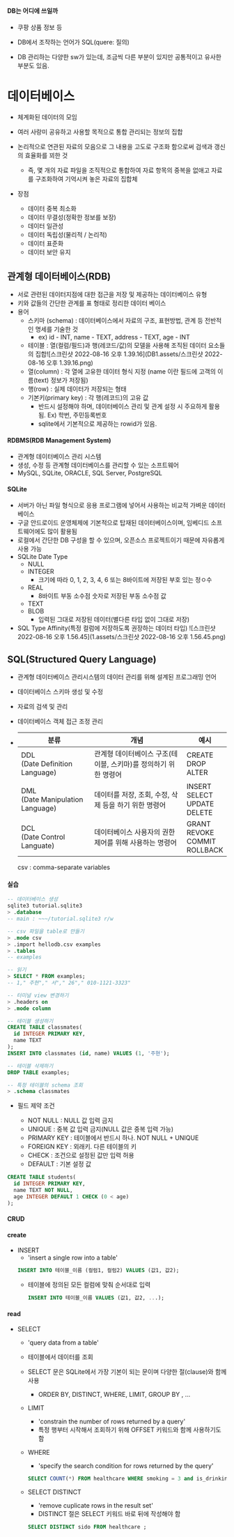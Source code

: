 #### DB는 어디에 쓰일까
- 쿠팡 상품 정보 등

- DB에서 조작하는 언어가 SQL(quere: 질의)

- DB 관리하는 다양한 sw가 있는데, 조금씩 다른 부분이 있지만 공통적이고 유사한 부분도 있음.

# 데이터베이스
- 체계화된 데이터의 모임
- 여러 사랑미 공유하고 사용할 목적으로 통합 관리되는 정보의 집합
- 논리적으로 연관된 자료의 모음으로 그 내용을 고도로 구조화 함으로써 검색과 갱신의 효율화를 꾀한 것
  - 즉, 몇 개의 자료 파일을 조직적으로 통합하여 자료 항목의 중복을 없애고 자료를 구조화하여 기억시켜 놓은 자료의 집합체 

- 장점
  - 데이터 중복 최소화
  - 데이터 무결성(정확한 정보를 보장)
  - 데이터 일관성
  - 데이터 독립성(물리적 / 논리적)
  - 데이터 표준화
  - 데이터 보안 유지

## 관계형 데이터베이스(RDB)
- 서로 관련된 데이터지점에 대한 접근을 저장 및 제공하는 데이터베이스 유형
- 키와 값들의 간단한 관계를 표 형태로 정리한 데이터 베이스
- 용어
  - 스키마 (schema) : 데이터베이스에서 자료의 구조, 표현방법, 관계 등 전반적인 명세를 기술한 것
    - ex) id - INT, name - TEXT, address - TEXT, age - INT
  - 테이블 : 열(컬럼/필드)과 행(레코드/값)의 모델을 사용해 조직된 데이터 요소들의 집합![스크린샷 2022-08-16 오후 1.39.16](DB1.assets/스크린샷 2022-08-16 오후 1.39.16.png)
  - 열(column) : 각 열에 고유한 데이터 형식 지정 (name 이란 필드에 고객의 이름(text) 정보가 저장됨)
  - 행(row) : 실제 데이터가 저장되는 형태
  - 기본키(primary key) : 각 행(레코드)의 고유 값 
    - 반드시 설정해야 하며, 데이터베이스 관리 및 관계 설정 시 주요하게 활용 됨. Ex) 학번, 주민등록번호
    - sqlite에서 기본적으로 제공하는 rowid가 있음.

#### RDBMS(RDB Management System)

- 관계형 데이터베이스 관리 시스템
- 생성, 수정 등 관계형 데이터베이스를 관리할 수 있는 소프트웨어
- MySQL, SQLite, ORACLE, SQL Server, PostgreSQL

#### SQLite

- 서버가 아닌 파일 형식으로 응용 프로그램에 넣어서 사용하는 비교적 가벼운 데이터베이스
- 구글 안드로이드 운영체제에 기본적으로 탑재된 데이터베이스이며, 임베디드 소프트웨어에도 많이 활용됨
- 로컬에서 간단한 DB 구성을 할 수 있으며, 오픈소스 프로젝트이기 때문에 자유롭게 사용 가능
- SQLite Date Type
  - NULL
  - INTEGER
    - 크기에 따라 0, 1, 2, 3, 4, 6 또는 8바이트에 저장된 부호 있는 정ㅇ수
  - REAL
    - 8바이트 부동 소수점 숫자로 저장된 부동 소수점 값
  - TEXT
  - BLOB
    - 입력된 그대로 저장된 데이터(별다른 타입 없이 그대로 저장)
- SQL Type Affinity(특정 컬럼에 저장하도록 권장하는 데이터 타입) ![스크린샷 2022-08-16 오후 1.56.45](1.assets/스크린샷 2022-08-16 오후 1.56.45.png)

## SQL(Structured Query Language)

- 관계형 데이터베이스 관리시스템의 데이터 관리를 위해 설계된 프로그래밍 언어

- 데이터베이스 스키마 생성 및 수정

- 자료의 검색 및 관리

- 데이터베이스 객체 접근 조정 관리

- | 분류                                 | 개념                                                         | 예시                                      |
  | ------------------------------------ | ------------------------------------------------------------ | ----------------------------------------- |
  | DDL<br/>(Date Definition Language)   | 관계형 데이터베이스 구조(테이블, 스키마)를 정의하기 위한 명령어 | CREATE <br/>DROP <br/>ALTER               |
  | DML<br/>(Date Manipulation Language) | 데이터를 저장, 조회, 수정, 삭제 등을 하기 위한 명령어        | INSERT <br/>SELECT <br/>UPDATE<br/>DELETE |
  | DCL<br>(Date Control Languate)       | 데이터베이스 사용자의 권한 제어를 위해 사용하는 명령어       | GRANT<br>REVOKE<br/>COMMIT<br/>ROLLBACK   |

  csv : comma-separate variables


#### 실습
```sql 
-- 데이터베이스 생성
sqlite3 tutorial.sqlite3
> .database
-- main : ~~~/tutorial.sqlite3 r/w

-- csv 파일을 table로 만들기
> .mode csv
> .import hellodb.csv examples
> .tables
-- examples

-- 읽기
> SELECT * FROM examples;
-- 1," 주현"," 서"," 26"," 010-1121-3323"

-- 터미널 view 변경하기
> .headers on
> .mode column

-- 테이블 생성하기
CREATE TABLE classmates(
  id INTEGER PRIMARY KEY,
  name TEXT
);
INSERT INTO classmates (id, name) VALUES (1, '주현');

-- 테이블 삭제하기
DROP TABLE examples;

-- 특정 테이블의 schema 조회
> .schema classmates

```

- 필드 제약 조건

  - NOT NULL : NULL 값 입력 금지
  - UNIQUE : 중복 값 입력 금지(NULL 값은 중복 입력 가능)
  - PRIMARY KEY : 테이블에서 반드시 하나. NOT NULL + UNIQUE
  - FOREIGN KEY : 외래키. 다른 테이블의 키
  - CHECK : 조건으로 설정된 값만 입력 허용
  - DEFAULT : 기본 설정 값

```sql
CREATE TABLE students(
  id INTEGER PRIMARY KEY,
  name TEXT NOT NULL,
  age INTEGER DEFAULT 1 CHECK (0 < age)
);
```
#### CRUD

#### create

- INSERT
  - 'insert a single row into a table'
  ```sql
  INSERT INTO 테이블_이름 (컬럼1, 컬럼2) VALUES (값1, 값2);
  ```
  - 테이블에 정의된 모든 컬럼에 맞춰 순서대로 입력
    ```sql
    INSERT INTO 테이블_이름 VALUES (값1, 값2, ...);
    ```

#### read

- SELECT
  - 'query data from a table'
  
  - 테이블에서 데이터를 조회
  
  - SELECT 문은 SQLite에서 가장 기본이 되는 문이며 다양한 절(clause)와 함께 사용
    - ORDER BY, DISTINCT, WHERE, LIMIT, GROUP BY , ...
    
  - LIMIT
    - 'constrain the number of rows returned by a query'
    - 특정 행부터 시작해서 조회하기 위해 OFFSET 키워드와 함께 사용하기도 함
    
  - WHERE
    - 'specify the search condition for rows returned by the query'
    
    ```sql
    SELECT COUNT(*) FROM healthcare WHERE smoking = 3 and is_drinking = 1;
    ```
    
  - SELECT DISTINCT
    - 'remove cuplicate rows in the result set'
    - DISTINCT 절은 SELECT 키워드 바로 뒤에 작성해야 함
    
    ```sql
    SELECT DISTINCT sido FROM healthcare ;
    ```
    
    